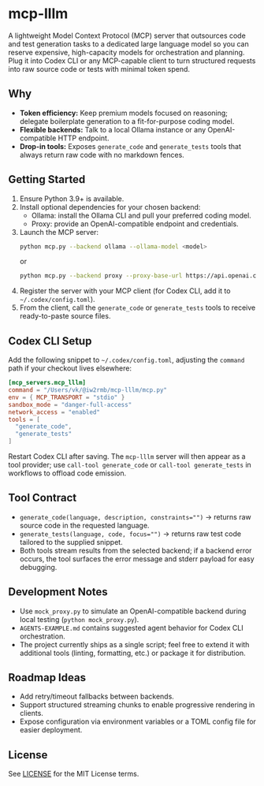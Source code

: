 # mcp-lllm

A lightweight Model Context Protocol (MCP) server that outsources code and test generation tasks to a dedicated large language model so you can reserve expensive, high-capacity models for orchestration and planning. Plug it into Codex CLI or any MCP-capable client to turn structured requests into raw source code or tests with minimal token spend.

## Why
- **Token efficiency:** Keep premium models focused on reasoning; delegate boilerplate generation to a fit-for-purpose coding model.
- **Flexible backends:** Talk to a local Ollama instance or any OpenAI-compatible HTTP endpoint.
- **Drop-in tools:** Exposes `generate_code` and `generate_tests` tools that always return raw code with no markdown fences.

## Getting Started
1. Ensure Python 3.9+ is available.
2. Install optional dependencies for your chosen backend:
   - Ollama: install the Ollama CLI and pull your preferred coding model.
   - Proxy: provide an OpenAI-compatible endpoint and credentials.
3. Launch the MCP server:
   ```bash
   python mcp.py --backend ollama --ollama-model <model>
   ```
   or
   ```bash
   python mcp.py --backend proxy --proxy-base-url https://api.openai.com/v1 --proxy-model <model>
   ```
4. Register the server with your MCP client (for Codex CLI, add it to `~/.codex/config.toml`).
5. From the client, call the `generate_code` or `generate_tests` tools to receive ready-to-paste source files.

## Codex CLI Setup
Add the following snippet to `~/.codex/config.toml`, adjusting the `command` path if your checkout lives elsewhere:

```toml
[mcp_servers.mcp_lllm]
command = "/Users/vk/@iw2rmb/mcp-lllm/mcp.py"
env = { MCP_TRANSPORT = "stdio" }
sandbox_mode = "danger-full-access"
network_access = "enabled"
tools = [
  "generate_code",
  "generate_tests"
]
```

Restart Codex CLI after saving. The `mcp-lllm` server will then appear as a tool provider; use `call-tool generate_code` or `call-tool generate_tests` in workflows to offload code emission.

## Tool Contract
- `generate_code(language, description, constraints="")` → returns raw source code in the requested language.
- `generate_tests(language, code, focus="")` → returns raw test code tailored to the supplied snippet.
- Both tools stream results from the selected backend; if a backend error occurs, the tool surfaces the error message and stderr payload for easy debugging.

## Development Notes
- Use `mock_proxy.py` to simulate an OpenAI-compatible backend during local testing (`python mock_proxy.py`).
- `AGENTS-EXAMPLE.md` contains suggested agent behavior for Codex CLI orchestration.
- The project currently ships as a single script; feel free to extend it with additional tools (linting, formatting, etc.) or package it for distribution.

## Roadmap Ideas
- Add retry/timeout fallbacks between backends.
- Support structured streaming chunks to enable progressive rendering in clients.
- Expose configuration via environment variables or a TOML config file for easier deployment.

## License
See [LICENSE](LICENSE) for the MIT License terms.
